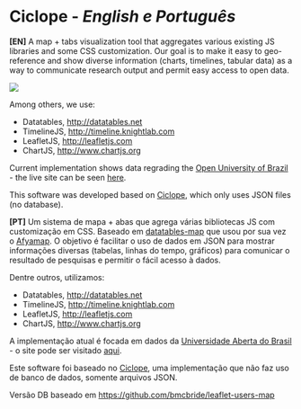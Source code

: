 # Ciclope - *English e Português*

**[EN]**  A map + tabs visualization tool that aggregates various existing JS libraries and some CSS customization. Our goal is to make it easy to geo-reference and show diverse information (charts, timelines, tabular data) as a way to communicate research output and permit easy access to open data.

<img src="http://i.imgur.com/sHQKaV3.png">

Among others, we use:
* Datatables, http://datatables.net
* TimelineJS, http://timeline.knightlab.com
* LeafletJS, http://leafletjs.com
* ChartJS, http://www.chartjs.org

Current implementation shows data regrading the [Open University of Brazil](http://uab.capes.gov.br/) - the live site can be seen [here](http://uab.educacaoaberta.org).

This software was developed based on [Ciclope](https://github.com/tamielbr/Ciclope/), which only uses JSON files (no database).

**[PT]** Um sistema de mapa + abas que agrega várias bibliotecas JS com customização em CSS. Baseado em  [datatables-map](https://github.com/tamielbr/) que usou por sua vez o [Afyamap](https://github.com/Jumagreens/AfyaMap). O objetivo é facilitar o uso de dados em JSON para mostrar informações diversas (tabelas, linhas do tempo, gráficos) para comunicar o resultado de pesquisas e permitir o fácil acesso à dados.

Dentre outros, utilizamos:
* Datatables, http://datatables.net
* TimelineJS, http://timeline.knightlab.com
* LeafletJS, http://leafletjs.com
* ChartJS, http://www.chartjs.org

A implementação atual é focada em dados da [Universidade Aberta do Brasil](http://uab.capes.gov.br/) - o site pode ser visitado [aqui](http://uab.educacaoaberta.org).

Este software foi baseado no [Ciclope](https://github.com/tamielbr/Ciclope/), uma implementação que não faz uso de banco de dados, somente arquivos JSON.

Versão DB baseado em https://github.com/bmcbride/leaflet-users-map

